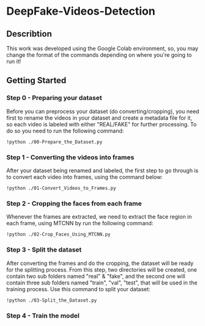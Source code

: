 # DeepFake-Videos-Detection
## Describtion
This work was developed using the Google Colab environment, so, you may change the format of the commands depending on where you're going to run it! 
## Getting Started

### Step 0 - Preparing your dataset
Before you can preprocess your dataset (do converting/cropping), you need first to rename the videos in your dataset and create a metadata file for it, so each video is labeled with either "REAL/FAKE" for further processing. To do so you need to run the following command:
```
!python ./00-Prepare_the_Dataset.py
```
### Step 1 - Converting the videos into frames
After your dataset being renamed and labeled, the first step to go through is to convert each video into frames, using the command below: 
```
!python ./01-Convert_Videos_to_Frames.py
```
### Step 2 - Cropping the faces from each frame 
Whenever the frames are extracted, we need to extract the face region in each frame, using MTCNN by run the following command:
```
!python ./02-Crop_Faces_Using_MTCNN.py
```
### Step 3 - Split the dataset
After converting the frames and do the cropping, the dataset will be ready for the splitting process. From this step, two directories will be created, one contain two sub folders named "real" & "fake", and the second one will contain three sub folders named "train", "val", "test", that will be used in the training process. Use this command to split your dataset:
```
!python ./03-Split_the_Dataset.py
```
### Step 4 - Train the model
